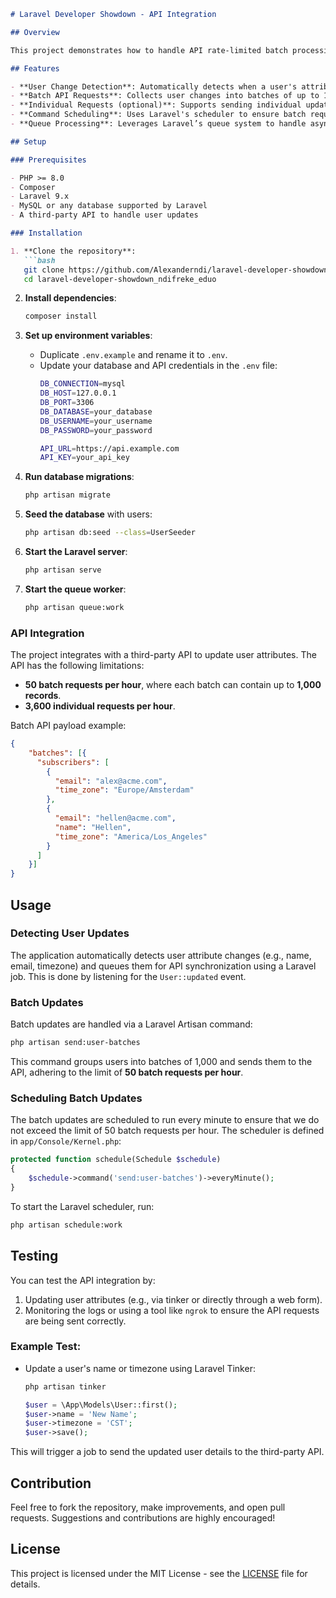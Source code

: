 ```md
# Laravel Developer Showdown - API Integration

## Overview

This project demonstrates how to handle API rate-limited batch processing and individual user attribute updates using Laravel. The application listens for changes in user attributes and triggers API requests to synchronize the updated data with a third-party provider, adhering to the provider's request limits.

## Features

- **User Change Detection**: Automatically detects when a user's attributes (name, email, timezone) are updated and queues them for API synchronization.
- **Batch API Requests**: Collects user changes into batches of up to 1,000 users and sends them via the API. Limits batch requests to 50 per hour as per the API provider's constraints.
- **Individual Requests (optional)**: Supports sending individual updates to the API with a rate limit of up to 3,600 requests per hour.
- **Command Scheduling**: Uses Laravel's scheduler to ensure batch requests are sent every minute, respecting API rate limits.
- **Queue Processing**: Leverages Laravel’s queue system to handle asynchronous API requests for both batch and individual updates.

## Setup

### Prerequisites

- PHP >= 8.0
- Composer
- Laravel 9.x
- MySQL or any database supported by Laravel
- A third-party API to handle user updates

### Installation

1. **Clone the repository**:
   ```bash
   git clone https://github.com/Alexanderndi/laravel-developer-showdown_ndifreke_eduo.git
   cd laravel-developer-showdown_ndifreke_eduo
   ```

2. **Install dependencies**:
   ```bash
   composer install
   ```

3. **Set up environment variables**:
   - Duplicate `.env.example` and rename it to `.env`.
   - Update your database and API credentials in the `.env` file:
     ```bash
     DB_CONNECTION=mysql
     DB_HOST=127.0.0.1
     DB_PORT=3306
     DB_DATABASE=your_database
     DB_USERNAME=your_username
     DB_PASSWORD=your_password

     API_URL=https://api.example.com
     API_KEY=your_api_key
     ```

4. **Run database migrations**:
   ```bash
   php artisan migrate
   ```

5. **Seed the database** with users:
   ```bash
   php artisan db:seed --class=UserSeeder
   ```

6. **Start the Laravel server**:
   ```bash
   php artisan serve
   ```

7. **Start the queue worker**:
   ```bash
   php artisan queue:work
   ```

### API Integration

The project integrates with a third-party API to update user attributes. The API has the following limitations:
- **50 batch requests per hour**, where each batch can contain up to **1,000 records**.
- **3,600 individual requests per hour**.

Batch API payload example:
```json
{
    "batches": [{
      "subscribers": [
        {
          "email": "alex@acme.com",
          "time_zone": "Europe/Amsterdam"
        },
        {
          "email": "hellen@acme.com",
          "name": "Hellen",
          "time_zone": "America/Los_Angeles"
        }
      ]
    }]
}
```

## Usage

### Detecting User Updates

The application automatically detects user attribute changes (e.g., name, email, timezone) and queues them for API synchronization using a Laravel job. This is done by listening for the `User::updated` event.

### Batch Updates

Batch updates are handled via a Laravel Artisan command:
```bash
php artisan send:user-batches
```

This command groups users into batches of 1,000 and sends them to the API, adhering to the limit of **50 batch requests per hour**.

### Scheduling Batch Updates

The batch updates are scheduled to run every minute to ensure that we do not exceed the limit of 50 batch requests per hour. The scheduler is defined in `app/Console/Kernel.php`:
```php
protected function schedule(Schedule $schedule)
{
    $schedule->command('send:user-batches')->everyMinute();
}
```

To start the Laravel scheduler, run:
```bash
php artisan schedule:work
```

## Testing

You can test the API integration by:
1. Updating user attributes (e.g., via tinker or directly through a web form).
2. Monitoring the logs or using a tool like `ngrok` to ensure the API requests are being sent correctly.

### Example Test:
- Update a user's name or timezone using Laravel Tinker:
  ```bash
  php artisan tinker
  ```
  ```php
  $user = \App\Models\User::first();
  $user->name = 'New Name';
  $user->timezone = 'CST';
  $user->save();
  ```

This will trigger a job to send the updated user details to the third-party API.

## Contribution

Feel free to fork the repository, make improvements, and open pull requests. Suggestions and contributions are highly encouraged!

## License

This project is licensed under the MIT License - see the [LICENSE](LICENSE) file for details.
